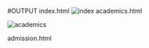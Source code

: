 #OUTPUT
index.html
![index](https://github.com/karthick-2003-coder/html-ABC-college/assets/135232854/79a4fe77-6e2d-4190-855d-67da7feb8534)
academics.html

![academics](https://github.com/karthick-2003-coder/html-ABC-college/assets/135232854/852e8875-9f5e-4908-8c07-9dac6ad6bdc9)

admission.html





